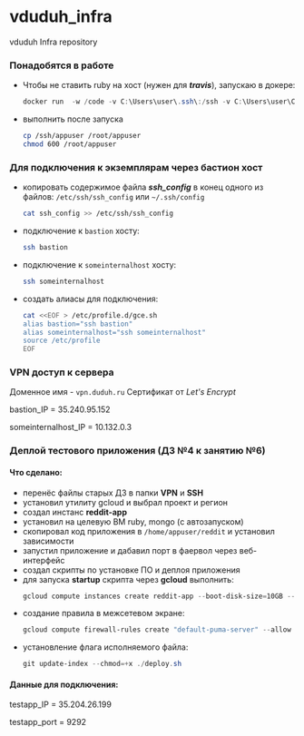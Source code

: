 # vduduh_infra
vduduh Infra repository

### Понадобятся в работе
* Чтобы не ставить ruby на хост (нужен для ***travis***), запускаю в докере:
    ```powershell
    docker run  -w /code -v C:\Users\user\.ssh\:/ssh -v C:\Users\user\Coding\go\s*rc\github.com\Otus-DevOps-2018-09\vduduh_infra\:/code --rm -it ruby bash
    ```
* выполнить после запуска
    ```bash
    cp /ssh/appuser /root/appuser
    chmod 600 /root/appuser
    ```

### Для подключения к экземплярам через бастион хост
* копировать содержимое файла ***ssh_config*** в конец одного из файлов: ```/etc/ssh/ssh_config``` или ```~/.ssh/config```
    ```bash
    cat ssh_config >> /etc/ssh/ssh_config
    ```
* подключение к ```bastion``` хосту:
    ```bash
    ssh bastion
    ```
* подключение к ```someinternalhost``` хосту:
    ```bash
    ssh someinternalhost
    ```
* создать алиасы для подключения:
    ```bash
    cat <<EOF > /etc/profile.d/gce.sh
    alias bastion="ssh bastion"
    alias someinternalhost="ssh someinternalhost"
    source /etc/profile
    EOF
    ```

### VPN доступ к сервера

Доменное имя - ```vpn.duduh.ru```
Сертификат от *Let's Encrypt*

bastion_IP = 35.240.95.152

someinternalhost_IP = 10.132.0.3

### Деплой тестового приложения (ДЗ №4 к занятию №6)

#### Что сделано:
* перенёс файлы старых ДЗ в папки **VPN** и **SSH**
* установил утилиту gcloud и выбрал проект и регион
* создал инстанс **reddit-app**
* установил на целевую ВМ ruby, mongo (с автозапуском)
* скопировал код приложения в ```/home/appuser/reddit``` и установил зависимости
* запустил приложение и дабавил порт в фаервол через веб-интерфейс
* создал скрипты по установке ПО и деплоя приложения
* для запуска **startup** скрипта через **gcloud** выполнить:
    ```powershell
    gcloud compute instances create reddit-app --boot-disk-size=10GB --image-family ubuntu-1604-lts --image-project=ubuntu-os-cloud --machine-type=g1-small --tags puma-server --restart-on-failure --metadata-from-file startup-script=./reddit-startup.sh

    ```
* создание правила в межсетевом экране:
    ```powershell
    gcloud compute firewall-rules create "default-puma-server" --allow tcp:9292 --source-ranges="0.0.0.0/0" --description="ДЗ №4 к занятию №6" --target-tags=puma-server --priority=1000

    ```
* установление флага исполняемого файла:
    ```powershell
    git update-index --chmod=+x ./deploy.sh
    
    ```

#### Данные для подключения:
testapp_IP = 35.204.26.199

testapp_port = 9292
